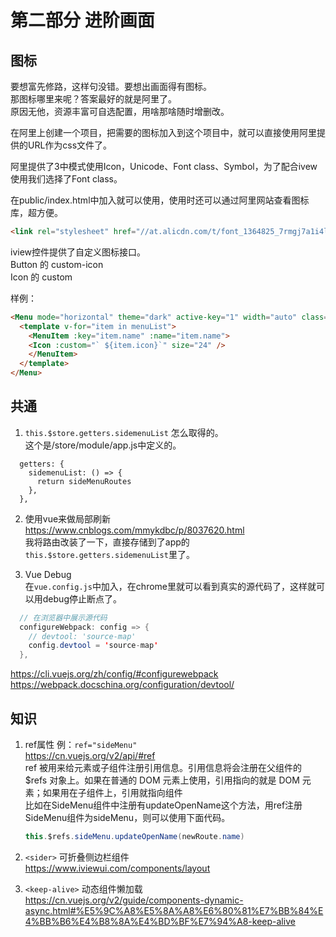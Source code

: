# 第二部分 进阶画面
## 图标
要想富先修路，这样句没错。要想出画面得有图标。   
那图标哪里来呢？答案最好的就是阿里了。   
原因无他，资源丰富可自选配置，用啥那啥随时增删改。   

在阿里上创建一个项目，把需要的图标加入到这个项目中，就可以直接使用阿里提供的URL作为css文件了。    

阿里提供了3中模式使用Icon，Unicode、Font class、Symbol，为了配合ivew使用我们选择了Font class。   

在public/index.html中加入就可以使用，使用时还可以通过阿里网站查看图标库，超方便。   
```html
<link rel="stylesheet" href="//at.alicdn.com/t/font_1364825_7rmgj7a1i4l.css">
```

iview控件提供了自定义图标接口。   
Button 的 custom-icon   
Icon 的 custom   

样例：
```html
<Menu mode="horizontal" theme="dark" active-key="1" width="auto" class="css_menu_left">
  <template v-for="item in menuList">
    <MenuItem :key="item.name" :name="item.name">
    <Icon :custom="` ${item.icon}`" size="24" />
    </MenuItem>
  </template>
</Menu>
```

## 共通
1. `this.$store.getters.sidemenuList` 怎么取得的。   
   这个是/store/module/app.js中定义的。   
```
  getters: {
    sidemenuList: () => {
      return sideMenuRoutes
    },
  },
```

2. 使用vue来做局部刷新   
  https://www.cnblogs.com/mmykdbc/p/8037620.html   
  我将路由改装了一下，直接存储到了app的`this.$store.getters.sidemenuList`里了。   

3. Vue Debug   
在`vue.config.js`中加入，在chrome里就可以看到真实的源代码了，这样就可以用debug停止断点了。
```java
  // 在浏览器中展示源代码
  configureWebpack: config => {
    // devtool: 'source-map'
    config.devtool = 'source-map'
  },
```
https://cli.vuejs.org/zh/config/#configurewebpack   
https://webpack.docschina.org/configuration/devtool/   



## 知识
1. ref属性  例：`ref="sideMenu"`    
   https://cn.vuejs.org/v2/api/#ref   
   ref 被用来给元素或子组件注册引用信息。引用信息将会注册在父组件的 $refs 对象上。如果在普通的 DOM 元素上使用，引用指向的就是 DOM 元素；如果用在子组件上，引用就指向组件   
   比如在SideMenu组件中注册有updateOpenName这个方法，用ref注册SideMenu组件为sideMenu，则可以使用下面代码。   
   ```java
   this.$refs.sideMenu.updateOpenName(newRoute.name)
   ```

2. `<sider>` 可折叠侧边栏组件   
   https://www.iviewui.com/components/layout    

3. `<keep-alive>` 动态组件懒加载     
   https://cn.vuejs.org/v2/guide/components-dynamic-async.html#%E5%9C%A8%E5%8A%A8%E6%80%81%E7%BB%84%E4%BB%B6%E4%B8%8A%E4%BD%BF%E7%94%A8-keep-alive

